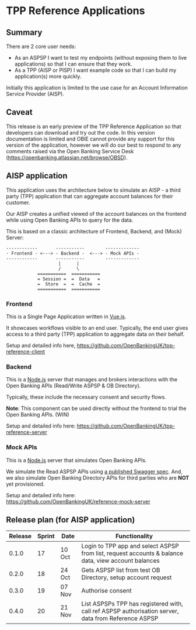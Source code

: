 # TPP Reference Applications

## Summary

There are 2 core user needs:

* As an ASPSP I want to test my endpoints (without exposing them to live applications) so that I can ensure that they work.
* As a TPP (AISP or PISP) I want example code so that I can build my application(s) more quickly.

Initially this application is limited to the use case for an Account Information Service Provider (AISP).

## Caveat

This release is an early preview of the TPP Reference Application so that developers can download and try out the code. In this version documentation is limited and OBIE cannot provide any support for this version of the application, however we will do our best to respond to any comments raised via the Open Banking Service Desk (https://openbanking.atlassian.net/browse/OBSD).

## AISP application

This application uses the architecture below to simulate an AISP - a third party (TPP) application that can aggregate account balances for their customer.

Our AISP creates a unified viewed of the account balances on the frontend while using Open Banking APIs to query for the data.

This is based on a classic architecture of Frontend, Backend, and (Mock) Server:

```
------------       -----------        -------------
- Frontend - <---> - Backend -  <---> - Mock APIs -
------------       -----------        -------------
                    |      |
                    /      \
            ===========  ===========
            = Session =  =  Data   =
            =  Store  =  =  Cache  =
            ===========  ===========
```

### Frontend

This is a Single Page Application written in [Vue.js](http://vuejs.org/).

It showcases workflows visible to an end user. Typically, the end user gives access to a third party (TPP) application to aggregate data on their behalf.

Setup and detailed info here, https://github.com/OpenBankingUK/tpp-reference-client

### Backend

This is a [Node.js](http://nodejs.org/) server that manages and brokers interactions with the Open Banking APIs (Read/Write ASPSP & OB Directory).

Typically, these include the necessary consent and security flows.

__Note__: This component can be used directly without the frontend to trial the Open Banking APIs. (WIN)

Setup and detailed info here: https://github.com/OpenBankingUK/tpp-reference-server

### Mock APIs

This is a [Node.js](http://nodejs.org/) server that simulates Open Banking APIs.

We simulate the Read ASPSP APIs using [a published Swagger spec](https://www.openbanking.org.uk/read-write-apis/account-transaction-api/v1-1-0/#swagger). And, we also simulate Open Banking Directory APIs for third parties who are __NOT__ yet provisioned.

Setup and detailed info here: https://github.com/OpenBankingUK/reference-mock-server

## Release plan (for AISP application)

| Release | Sprint | Date   | Functionality |
| ------- | ------ | ------ | --- |
| 0.1.0   | 17     | 10 Oct | Login to TPP app and select ASPSP from list, request accounts & balance data, view account balances |
| 0.2.0   | 18     | 24 Oct | Gets ASPSP list from test OB Directory, setup account request |
| 0.3.0   | 19     | 07 Nov | Authorise consent |
| 0.4.0   | 20     | 21 Nov | List ASPSPs TPP has registered with, call ref ASPSP authorisation server, data from Reference ASPSP |
